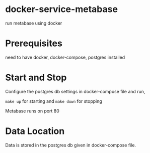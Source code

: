 # docker-service-metabase
run metabase using docker


# Prerequisites
need to have docker, docker-compose, postgres installed


# Start and Stop
Configure the postgres db settings in docker-compose file and run,

`make up` for starting and `make down` for stopping

Metabase runs on port 80


# Data Location
Data is stored in the postgres db given in docker-compose file.

